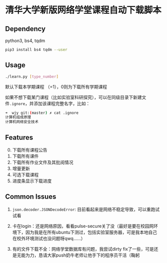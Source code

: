 # 清华大学新版网络学堂课程自动下载脚本

## Dependency

python3, bs4, tqdm

```bash
pip3 install bs4 tqdm --user
```

## Usage

```bash
./learn.py [type_number]
```

默认下载本学期课程 （=1），0则为下载所有学期课程

如果不想下载某门课程（比如实验室科研探究），可以在同级目录下新建文件`.ignore`，并添加该课程完整名字，比如：

```bash
➜  wjy git:(master) ✗ cat .ignore 
计算机组成原理
计算机网络安全技术
```

## Features

0. 下载所有课程公告
1. 下载所有课件
2. 下载所有作业文件及其批阅情况
3. 增量更新
4. 可选下载课程
5. 进度条显示下载进度

## Common Issues

1. `json.decoder.JSONDecodeError`: 目前看起来是网络不稳定导致，可以重跑试试看

2. 卡在login：还是网络原因，看看pulse-secure关了没（最好是要在校园网环境下，因为我是在所有ubuntu下测过，包括实验室服务器，可是我本地自己在校外环境测试也没问题呀qwq……）

3. 有的文件下载不全：网络学堂数据库有问题，我尝试dirty fix了一些，可是还是无能为力，恳请大家push奶牛老师让他手下的程序员干活（鞠躬
